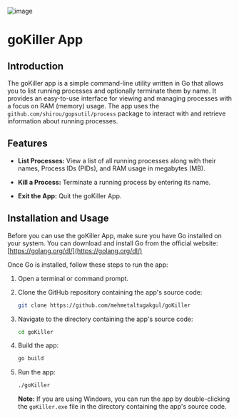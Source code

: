 ![image](https://github.com/mehmetaltugakgul/goKiller/assets/10194009/0517c81f-9d8b-4f95-acdf-b9edef6ed9ee)


# goKiller App

## Introduction

The goKiller app is a simple command-line utility written in Go that allows you to list running processes and optionally terminate them by name. It provides an easy-to-use interface for viewing and managing processes with a focus on RAM (memory) usage. The app uses the `github.com/shirou/gopsutil/process` package to interact with and retrieve information about running processes.

## Features

- **List Processes:** View a list of all running processes along with their names, Process IDs (PIDs), and RAM usage in megabytes (MB).

- **Kill a Process:** Terminate a running process by entering its name.

- **Exit the App:** Quit the goKiller App.

## Installation and Usage

Before you can use the goKiller App, make sure you have Go installed on your system. You can download and install Go from the official website: [https://golang.org/dl/](https://golang.org/dl/)

Once Go is installed, follow these steps to run the app:

1. Open a terminal or command prompt.

2. Clone the GitHub repository containing the app's source code:

   ```bash
   git clone https://github.com/mehmetaltugakgul/goKiller

3. Navigate to the directory containing the app's source code:

   ```bash
   cd goKiller
   ```

4. Build the app:

   ```bash
   go build
   ```

5. Run the app:

   ```bash
   ./goKiller
   ```

   **Note:** If you are using Windows, you can run the app by double-clicking the `goKiller.exe` file in the directory containing the app's source code.


 
